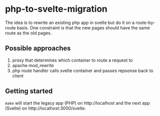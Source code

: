 # php-to-svelte-migration

The idea is to rewrite an existing php app in svelte but do it on a route-by-route basis.  One constraint is that the new pages should have the same route as the old pages.

## Possible approaches

1. proxy that determines which container to route a request to
2. apache mod_rewrite
3. php route handler calls svelte container and passes repsonse back to client

## Getting started

`make` will start the legacy app (PHP) on http://localhost and the next app (Svelte) on http://localhost:3000/svelte.
